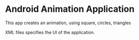 # Android Animation Application

This app creates an animation, using square, circles, triangles

XML files specifies the UI of the application.
